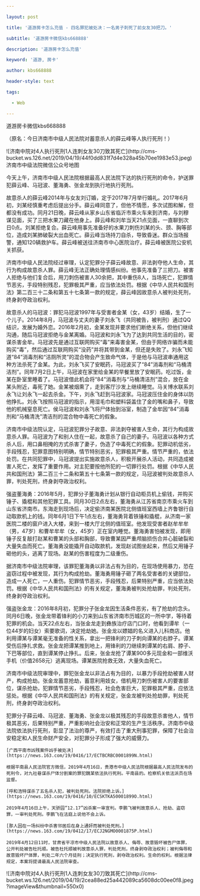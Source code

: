 ---
layout: post
title: '道游房卡怎么充值 - 四名罪犯被处决：一名男子刺死了前女友30把刀。'
subtitle: '道游房卡微信kbs668888'
description: '道游房卡怎么充值'
keyword: '道游, 房卡'
author: kbs668888
header-style: text
tags:
  - Web
---
道游房卡微信kbs668888

（原名：今日济南市中级人民法院对蓄意杀人的薛云峰等人执行死刑！）

![济南中院对4人执行死刑1人连刺女友30刀致其死亡](http://cms-
bucket.ws.126.net/2019/04/19/44f0dd831f7d4e328a45b70ee1983e53.jpeg)济南市中级法院微信公众号地图

今天上午，济南市中级人民法院根据最高人民法院下达的执行死刑的命令，护送罪犯薛云峰、马冠波、董海勇、张金龙到执行地执行死刑。

故意杀人的薛云峰2014年与女友刘订婚，定于2017年7月举行婚礼。2017年6月初，刘某经慎重考虑后提出分手。薛云峰同意了，但他不情愿，多次试图和解，但都没有成功。同月21日晚，薛云峰从家乡山东省临沂市乘火车来到济南，与刘穆谋见面，买了三把水果刀藏在他身上。薛云峰和刘牟当天21点见面，一直聊到次日0点。刘某拒绝复合。薛云峰用事先准备好的水果刀刺伤刘某的头、颈、胸等部位，造成刘某肺破裂大出血死亡。薛云峰当场持刀自杀，导致昏迷。群众当场报警，通知120辆救护车。薛云峰被送往济南市中心医院治疗。薛云峰被医院公安机关抓获。

济南市中级人民法院经过审理，认定犯罪分子薛云峰故意、非法剥夺他人生命，其行为构成故意杀人罪。薛云峰无法正确处理情感纠纷。他事先准备了三把刀。被害人拒绝与他们复合后，用刀刺伤被害人30余把，其中重伤8人，当场死亡，犯罪情节恶劣，手段特别残忍，犯罪极其严重，应当依法处罚。根据《中华人民共和国刑法》第二百三十二条和第五十七条第一款的规定，薛云峰因故意杀人被判处死刑，终身剥夺政治权利。

故意杀人的马冠波：罪犯马冠波1997年与受害者金某（女，43岁）结婚，生了一个儿子。2014年8月，马冠波与丈夫的妻子刘永飞（共同被告，被判刑）通过QQ结识，发展为婚外恋。2016年2月初，金某发现并要求他们断绝关系，但他们继续沟通，随后马冠波拒绝与金某离婚。马冠波和刘永飞为了达到共同生活的目的，密谋杀害金牟。马冠波先是通过互联网购买“毒”来毒害金某，但由于网络诈骗而未能购买“毒”，然后通过互联网购买“没药”并将其带到金某，但还是失败了。刘永飞知道“84”消毒剂和“洁厕所灵”的混合物会产生致命气体，于是他与马冠波串通用这种方法杀死了金某。为此，刘永飞买了安眠药，马冠波买了“84”消毒剂和“马桶清洁剂”。同年7月2日上午，马冠波在家里给金某的早餐里放了安眠药。吃过饭，金某在卧室里睡着了。马冠波借此机会将“84”消毒剂与“马桶清洁剂”混合，放在金某头附近，毒死了她。金某被烟熏了，走到客厅沙发上继续睡觉。马关博水联系刘永飞让刘永飞一起去杀金。下午，刘永飞赶到马冠波家。马冠波压住金的身体以防他挣扎。刘永飞按照马冠波的指示，用湿毛巾和塑料袋盖住了金的嘴和鼻子，导致他的机械窒息死亡。侯马冠波和刘永飞将尸体抬到浴室，制造了金牟因“84”消毒剂和“马桶清洗”清洁剂的混合物中毒死亡的假象。

济南市中级法院认定，马冠波犯罪分子故意、非法剥夺被害人生命，其行为构成故意杀人罪。马冠波为了和别人住在一起，故意杀了自己的妻子。马冠波以各种方式杀人后，用口鼻相掩的方式杀害了妻子，伪造了中毒死亡的假象。犯罪动机低劣，手段残忍，犯罪意图特别明确，情节特别恶劣，犯罪极其严重。情节严重的，依法处罚。在共同犯罪中，马冠波提出实施故意杀人，积极开展杀人活动，共同造成被害人死亡，发挥了重要作用。对主犯要按他所犯的一切罪行处罚。根据《中华人民共和国刑法》第二百三十二条和第五十七条第一款的规定，马冠波被判处故意杀人罪，判处死刑，终身剥夺政治权利。

强盗董海勇：2016年5月，犯罪分子董海勇计划从银行自动柜员机上偷钱，并购买锤子、撬棍和其他犯罪工具。同月30日2点左右，董海勇从江苏省南京市乘火车到山东省济南市。东海走到现场后，决定偷济南某医院北侧值班室西墙上齐鲁银行自动取款机上的钱。同年6月1日下午1点左右，董海勇背着铁锤和撬棍，从济南一家医院二楼的窗户进入大楼，来到一楼大厅北侧的值班室。他发现受害者赵牟牟牟（男，47岁）和曹牟牟牟（女，45岁）正在室内睡觉。董海勇害怕被发现，即用锤子反复敲打赵某和曹某的头部和胸部，导致曹某因严重颅脑损伤合并心脏破裂和大量失血而死亡。董海勇没能撬开自动取款机，发现赵试图坐起来，然后又用锤子砸他的头，逃离了现场。赵某的伤害程度为二级重伤。

据济南市中级法院审理，该罪犯董海勇以非法占有为目的，在现场使用暴力，恐在盗窃过程中被发现，其行为构成抢劫。董海勇用锤子砸了两名受害者的关键部位，造成一人死亡，一人重伤。犯罪情节恶劣，手段残忍，后果特别严重，应当依法处罚。根据《中华人民共和国刑法》的有关规定，董海勇被判处抢劫罪，判处死刑，终身剥夺政治权利。

强盗张金龙：2016年8月初，犯罪分子张金龙因生活条件恶劣，有了抢劫的念头。同月6日晚，张金龙带着锋利的小刀来到山东省济南市历城区的一所中学，等待着犯罪的机会。当天22点左右，当张金龙走到彝族治疗店门口时，他看到谭牟（一位44岁的妇女）索要歌词，决定抢劫她。张金龙以嫖娼的名义进入儿科商店。他利用谭某与谭某毫无准备的性关系，拿出一把锋利的刀子刺向谭某的右脖子。谭某受伤后挣扎求救。张金龙把谭某推到地上，用锋利的刀继续刺谭某的右肩、脖子、下巴等部位，直到谭某停止挣扎。后来，张金龙抢了谭某900多元现金和一部维沃手机（价值2658元）逃离现场。谭某医院抢救无效，大量失血死亡。

济南市中级法院审理中，罪犯张金龙以非法占有为目的，以暴力手段抢劫被害人财产，构成抢劫。张金龙蓄意抢劫，蓄意利用妓女，借机用刀刺伤被害人的要害部位，谋杀抢劫，犯罪情节恶劣，手段残忍，社会危害巨大，犯罪极其严重，应依法惩处。根据《中华人民共和国刑法》的有关规定，张金龙被判处抢劫罪，判处死刑，终身剥夺政治权利。

犯罪分子薛云峰、马冠波、董海勇、张金龙以极其残忍的手段故意杀害他人，情节极其恶劣，后果特别严重，严重影响社会治安和正常的生产生活秩序。济南市中级法院依法执行死刑，彰显了法治的尊严，有效打击了重大刑事犯罪，保障了社会治安稳定和人民生命财产安全，对犯罪分子形成了强大的威慑力。

    
    
    [广西平南市凶残案件凶手被处决](https://news.163.com/19/0416/17/ECTBCRBC0001899N.html)
    
    根据平南县人民法院官方微信，2019年4月16日，贵港市中级人民法院根据最高人民法院发布的死刑令，对九社巷谋杀尸体分割案的罪犯魏某依法执行死刑。平南县的。检察机关依法派员在场监督。
    
    [呼和浩特谋杀了五名杀人犯，被判处死刑。法院拒绝上诉。](https://news.163.com/19/0416/10/ECSKTKA50001899O.html)
    
    2019年4月16日上午，天骄园“12.17”凶杀案一审宣判。李鹏飞被判故意杀人、抢劫、盗窃罪，一审判处死刑。李鹏飞在法庭上说他不会上诉。
    
    [那人因在一场纠纷中杀害邻居后在身上通奸而被判处死刑。](https://news.163.com/19/0412/17/ECJ2NGMO0001875P.html)
    
    2019年4月12日11时，甘肃省平凉市中级人民法院以故意杀人、侮辱、故意毁坏被告尸体罪，公开判处被告杜托顺。被告杜托顺被判故意杀人罪，判处死刑，终身剥夺政治权利；被判侮辱和故意毁坏尸体罪，判处二年六个月徒刑；决定执行死刑，剥夺政治权利。生命的权利。根据法律规定，本案将提请最高人民法院审查。

![济南中院对4人执行死刑1人连刺女友30刀致其死亡](http://cms-
bucket.ws.126.net/2019/04/19/2cea88ed25a442089ca5608dc00ee0f8.jpeg?imageView&thumbnail=550x0)  

  

